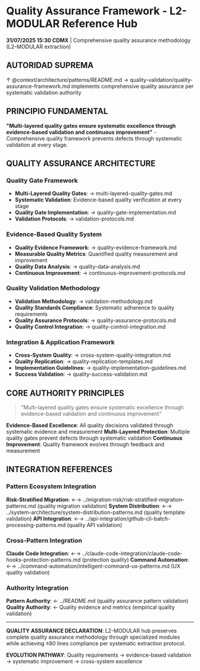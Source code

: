 # Quality Assurance Framework - L2-MODULAR Reference Hub

**31/07/2025 15:30 CDMX** | Comprehensive quality assurance methodology (L2-MODULAR extraction)

## AUTORIDAD SUPREMA
↑ @context/architecture/patterns/README.md → quality-validation/quality-assurance-framework.md implements comprehensive quality assurance per systematic validation authority

## PRINCIPIO FUNDAMENTAL
**"Multi-layered quality gates ensure systematic excellence through evidence-based validation and continuous improvement"** - Comprehensive quality framework prevents defects through systematic validation at every stage.

## QUALITY ASSURANCE ARCHITECTURE

### **Quality Gate Framework**
- **Multi-Layered Quality Gates**: → multi-layered-quality-gates.md
- **Systematic Validation**: Evidence-based quality verification at every stage
- **Quality Gate Implementation**: → quality-gate-implementation.md
- **Validation Protocols**: → validation-protocols.md

### **Evidence-Based Quality System**
- **Quality Evidence Framework**: → quality-evidence-framework.md
- **Measurable Quality Metrics**: Quantified quality measurement and improvement
- **Quality Data Analysis**: → quality-data-analysis.md
- **Continuous Improvement**: → continuous-improvement-protocols.md

### **Quality Validation Methodology**
- **Validation Methodology**: → validation-methodology.md
- **Quality Standards Compliance**: Systematic adherence to quality requirements
- **Quality Assurance Protocols**: → quality-assurance-protocols.md
- **Quality Control Integration**: → quality-control-integration.md

### **Integration & Application Framework**
- **Cross-System Quality**: → cross-system-quality-integration.md
- **Quality Replication**: → quality-replication-templates.md
- **Implementation Guidelines**: → quality-implementation-guidelines.md
- **Success Validation**: → quality-success-validation.md

## CORE AUTHORITY PRINCIPLES

> "Multi-layered quality gates ensure systematic excellence through evidence-based validation and continuous improvement"

**Evidence-Based Excellence**: All quality decisions validated through systematic evidence and measurement
**Multi-Layered Protection**: Multiple quality gates prevent defects through systematic validation
**Continuous Improvement**: Quality framework evolves through feedback and measurement

## INTEGRATION REFERENCES

### Pattern Ecosystem Integration
**Risk-Stratified Migration**: ←→ ../migration-risk/risk-stratified-migration-patterns.md (quality migration validation)
**System Distribution**: ←→ ../system-architecture/system-distribution-patterns.md (quality template validation)
**API Integration**: ←→ ../api-integration/github-cli-batch-processing-patterns.md (quality API validation)

### Cross-Pattern Integration
**Claude Code Integration**: ←→ ../claude-code-integration/claude-code-hooks-protection-patterns.md (protection quality)
**Command Automation**: ←→ ../command-automation/intelligent-command-ux-patterns.md (UX quality validation)

### Authority Integration
**Pattern Authority**: ← ../README.md (quality assurance pattern validation)
**Quality Authority**: ← Quality evidence and metrics (empirical quality validation)

---

**QUALITY ASSURANCE DECLARATION**: L2-MODULAR hub preserves complete quality assurance methodology through specialized modules while achieving ≤80 lines compliance per systematic extraction protocol.

**EVOLUTION PATHWAY**: Quality requirements → evidence-based validation → systematic improvement → cross-system excellence